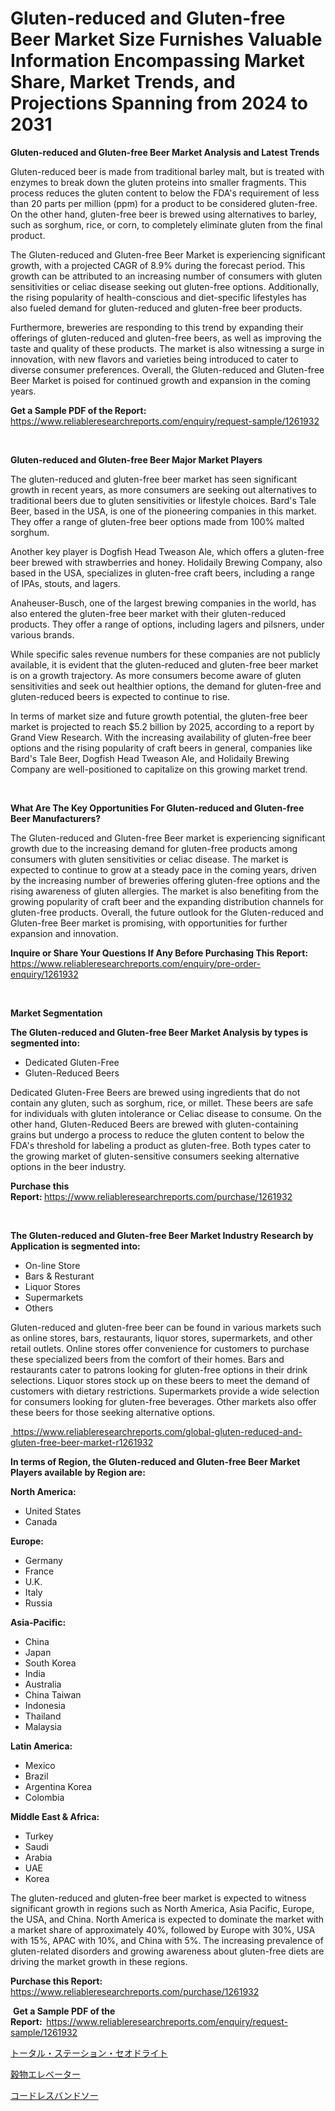 <p><h1>Gluten-reduced and Gluten-free Beer Market Size Furnishes Valuable Information Encompassing Market Share, Market Trends, and Projections Spanning from 2024 to 2031</h1></p><p><strong>Gluten-reduced and Gluten-free Beer Market Analysis and Latest Trends</strong></p>
<p><p>Gluten-reduced beer is made from traditional barley malt, but is treated with enzymes to break down the gluten proteins into smaller fragments. This process reduces the gluten content to below the FDA's requirement of less than 20 parts per million (ppm) for a product to be considered gluten-free. On the other hand, gluten-free beer is brewed using alternatives to barley, such as sorghum, rice, or corn, to completely eliminate gluten from the final product.</p><p>The Gluten-reduced and Gluten-free Beer Market is experiencing significant growth, with a projected CAGR of 8.9% during the forecast period. This growth can be attributed to an increasing number of consumers with gluten sensitivities or celiac disease seeking out gluten-free options. Additionally, the rising popularity of health-conscious and diet-specific lifestyles has also fueled demand for gluten-reduced and gluten-free beer products.</p><p>Furthermore, breweries are responding to this trend by expanding their offerings of gluten-reduced and gluten-free beers, as well as improving the taste and quality of these products. The market is also witnessing a surge in innovation, with new flavors and varieties being introduced to cater to diverse consumer preferences. Overall, the Gluten-reduced and Gluten-free Beer Market is poised for continued growth and expansion in the coming years.</p></p>
<p><strong>Get a Sample PDF of the Report:&nbsp;</strong> <a href="https://www.reliableresearchreports.com/enquiry/request-sample/1261932">https://www.reliableresearchreports.com/enquiry/request-sample/1261932</a></p>
<p>&nbsp;</p>
<p><strong>Gluten-reduced and Gluten-free Beer Major Market Players</strong></p>
<p><p>The gluten-reduced and gluten-free beer market has seen significant growth in recent years, as more consumers are seeking out alternatives to traditional beers due to gluten sensitivities or lifestyle choices. Bard's Tale Beer, based in the USA, is one of the pioneering companies in this market. They offer a range of gluten-free beer options made from 100% malted sorghum.</p><p>Another key player is Dogfish Head Tweason Ale, which offers a gluten-free beer brewed with strawberries and honey. Holidaily Brewing Company, also based in the USA, specializes in gluten-free craft beers, including a range of IPAs, stouts, and lagers.</p><p>Anaheuser-Busch, one of the largest brewing companies in the world, has also entered the gluten-free beer market with their gluten-reduced products. They offer a range of options, including lagers and pilsners, under various brands.</p><p>While specific sales revenue numbers for these companies are not publicly available, it is evident that the gluten-reduced and gluten-free beer market is on a growth trajectory. As more consumers become aware of gluten sensitivities and seek out healthier options, the demand for gluten-free and gluten-reduced beers is expected to continue to rise.</p><p>In terms of market size and future growth potential, the gluten-free beer market is projected to reach $5.2 billion by 2025, according to a report by Grand View Research. With the increasing availability of gluten-free beer options and the rising popularity of craft beers in general, companies like Bard's Tale Beer, Dogfish Head Tweason Ale, and Holidaily Brewing Company are well-positioned to capitalize on this growing market trend.</p></p>
<p>&nbsp;</p>
<p><strong>What Are The Key Opportunities For Gluten-reduced and Gluten-free Beer Manufacturers?</strong></p>
<p><p>The Gluten-reduced and Gluten-free Beer market is experiencing significant growth due to the increasing demand for gluten-free products among consumers with gluten sensitivities or celiac disease. The market is expected to continue to grow at a steady pace in the coming years, driven by the increasing number of breweries offering gluten-free options and the rising awareness of gluten allergies. The market is also benefiting from the growing popularity of craft beer and the expanding distribution channels for gluten-free products. Overall, the future outlook for the Gluten-reduced and Gluten-free Beer market is promising, with opportunities for further expansion and innovation.</p></p>
<p><strong>Inquire or Share Your Questions If Any Before Purchasing This Report:</strong> <a href="https://www.reliableresearchreports.com/enquiry/pre-order-enquiry/1261932">https://www.reliableresearchreports.com/enquiry/pre-order-enquiry/1261932</a></p>
<p>&nbsp;</p>
<p><strong>Market Segmentation</strong></p>
<p><strong>The Gluten-reduced and Gluten-free Beer Market Analysis by types is segmented into:</strong></p>
<p><ul><li>Dedicated Gluten-Free</li><li>Gluten-Reduced Beers</li></ul></p>
<p><p>Dedicated Gluten-Free Beers are brewed using ingredients that do not contain any gluten, such as sorghum, rice, or millet. These beers are safe for individuals with gluten intolerance or Celiac disease to consume. On the other hand, Gluten-Reduced Beers are brewed with gluten-containing grains but undergo a process to reduce the gluten content to below the FDA's threshold for labeling a product as gluten-free. Both types cater to the growing market of gluten-sensitive consumers seeking alternative options in the beer industry.</p></p>
<p><strong>Purchase this Report:&nbsp;</strong><a href="https://www.reliableresearchreports.com/purchase/1261932">https://www.reliableresearchreports.com/purchase/1261932</a></p>
<p>&nbsp;</p>
<p><strong>The Gluten-reduced and Gluten-free Beer Market Industry Research by Application is segmented into:</strong></p>
<p><ul><li>On-line Store</li><li>Bars & Resturant</li><li>Liquor Stores</li><li>Supermarkets</li><li>Others</li></ul></p>
<p><p>Gluten-reduced and gluten-free beer can be found in various markets such as online stores, bars, restaurants, liquor stores, supermarkets, and other retail outlets. Online stores offer convenience for customers to purchase these specialized beers from the comfort of their homes. Bars and restaurants cater to patrons looking for gluten-free options in their drink selections. Liquor stores stock up on these beers to meet the demand of customers with dietary restrictions. Supermarkets provide a wide selection for consumers looking for gluten-free beverages. Other markets also offer these beers for those seeking alternative options.</p></p>
<p><a href="https://www.reliableresearchreports.com/global-gluten-reduced-and-gluten-free-beer-market-r1261932">&nbsp;https://www.reliableresearchreports.com/global-gluten-reduced-and-gluten-free-beer-market-r1261932</a></p>
<p><strong>In terms of Region, the Gluten-reduced and Gluten-free Beer Market Players available by Region are:</strong></p>
<p>
    <p> <strong> North America: </strong>
        <ul>
            <li>United States</li>
            <li>Canada</li>
        </ul>
        </p> 
    <p> <strong> Europe: </strong>
        <ul>
            <li>Germany</li>
            <li>France</li>
            <li>U.K.</li>
            <li>Italy</li>
            <li>Russia</li>
        </ul>
        </p> 
    <p> <strong> Asia-Pacific: </strong>
        <ul>
            <li>China</li>
            <li>Japan</li>
            <li>South Korea</li>
            <li>India</li>
            <li>Australia</li>
            <li>China Taiwan</li>
            <li>Indonesia</li>
            <li>Thailand</li>
            <li>Malaysia</li>
        </ul>
        </p> 
    <p> <strong> Latin America: </strong>
        <ul>
            <li>Mexico</li>
            <li>Brazil</li>
            <li>Argentina Korea</li>
            <li>Colombia</li>
        </ul>
        </p> 
    <p> <strong> Middle East & Africa: </strong>
        <ul>
            <li>Turkey</li>
            <li>Saudi</li>
            <li>Arabia</li>
            <li>UAE</li>
            <li>Korea</li>
        </ul>
    </p>
    </p>
<p><p>The gluten-reduced and gluten-free beer market is expected to witness significant growth in regions such as North America, Asia Pacific, Europe, the USA, and China. North America is expected to dominate the market with a market share of approximately 40%, followed by Europe with 30%, USA with 15%, APAC with 10%, and China with 5%. The increasing prevalence of gluten-related disorders and growing awareness about gluten-free diets are driving the market growth in these regions.</p></p>
<p><strong>Purchase this Report: </strong><a href="https://www.reliableresearchreports.com/purchase/1261932">https://www.reliableresearchreports.com/purchase/1261932</a></p>
<p>&nbsp;<strong>Get a Sample PDF of the Report:&nbsp;&nbsp;</strong><a href="https://www.reliableresearchreports.com/enquiry/request-sample/1261932">https://www.reliableresearchreports.com/enquiry/request-sample/1261932</a></p>
<p><strong></strong></p>
<p><p><a href="https://github.com/Sophiaard2003/Market-Research-Report-List-1/blob/main/848228619579.md">トータル・ステーション・セオドライト</a></p><p><a href="https://medium.com/@wilmerwalsh1/%E7%A9%80%E7%89%A9%E3%82%A8%E3%83%AC%E3%83%99%E3%83%BC%E3%82%BF%E3%83%BC%E5%B8%82%E5%A0%B4%E3%81%AE%E8%AA%BF%E6%9F%BB%E3%83%AC%E3%83%9D%E3%83%BC%E3%83%88-%E3%81%9D%E3%81%AE%E6%AD%B4%E5%8F%B2%E3%81%A82024%E5%B9%B4%E3%81%8B%E3%82%892031%E5%B9%B4%E3%81%BE%E3%81%A7%E3%81%AE%E4%BA%88%E6%B8%AC-ee56e7c8fcad">穀物エレベーター</a></p><p><a href="https://medium.com/@diegomoen2016/%E3%82%B3%E3%83%BC%E3%83%89%E3%83%AC%E3%82%B9%E3%83%90%E3%83%B3%E3%83%89%E3%82%BD%E3%83%BC%E5%B8%82%E5%A0%B4%E3%82%B7%E3%82%A7%E3%82%A2%E3%81%AE%E9%80%B2%E5%8C%96%E3%81%A8%E5%B8%82%E5%A0%B4%E6%88%90%E9%95%B7%E3%83%88%E3%83%AC%E3%83%B3%E3%83%892024%E5%B9%B4%E3%81%8B%E3%82%892031%E5%B9%B4%E3%81%BE%E3%81%A7-dee14c03f348">コードレスバンドソー</a></p></p>